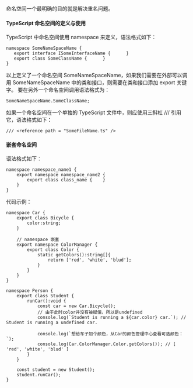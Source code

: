 命名空间一个最明确的目的就是解决重名问题。
#### TypeScript 命名空间的定义与使用
TypeScript 中命名空间使用 namespace 来定义，语法格式如下：
```
namespace SomeNameSpaceName { 
   export interface ISomeInterfaceName {      }  
   export class SomeClassName {      }  
}
```
以上定义了一个命名空间 SomeNameSpaceName，如果我们需要在外部可以调用 SomeNameSpaceName 中的类和接口，则需要在类和接口添加 export 关键字。
要在另外一个命名空间调用语法格式为：
```
SomeNameSpaceName.SomeClassName;
```
如果一个命名空间在一个单独的 TypeScript 文件中，则应使用三斜杠 /// 引用它，语法格式如下：
```
/// <reference path = "SomeFileName.ts" />
```
#### 嵌套命名空间
语法格式如下：
```
namespace namespace_name1 { 
    export namespace namespace_name2 {
        export class class_name {    } 
    } 
}
```
代码示例：
```
namespace Car {
    export class Bicycle {
        color:string;
    }

    // namespace 嵌套
    export namespace ColorManager {
        export class Color {
            static getColors():string[]{
                return ['red', 'white', 'blud'];
            }
        }
    } 
}

namespace Person {
    export class Student {
        runCar():void {
            const car = new Car.Bicycle();
            // 由于此时color并没有被赋值，所以是undefined
            console.log(`Student is running a ${car.color} car.`); // Student is running a undefined car.
            
            console.log(`想给车子加个颜色，从Car的颜色管理中心查看可选颜色：`);
            console.log(Car.ColorManager.Color.getColors()); // [ 'red', 'white', 'blud' ]
        }
    }

    const student = new Student();
    student.runCar();
}
```
